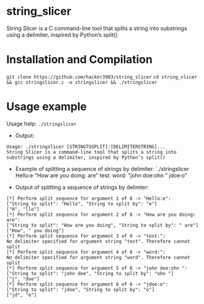 # string_slicer
String Slicer is a C command-line tool that splits a string into substrings using a delimiter, inspired by Python’s split()

# Installation and Compilation
`git clone https://github.com/hacker3983/string_slicer`
`cd string_slicer && gcc stringslicer.c -o stringslicer && ./stringslicer`

# Usage example
Usage help:
`./stringslicer`

* Output:
```
Usage: ./stringslicer [STRINGTOSPLIT]:[DELIMITERSTRING]...
String Slicer is a command-line tool that splits a string into substrings using a delimiter, inspired by Python’s split()
```

* Example of splitting a sequence of strings by delimiter:
`./stringslicer Hello:e "How are you doing: are" test: word: "john doe:ohn " jdoe:o"

* Output of splitting a sequence of strings by delimter:
```
[*] Perform split sequence for argument 1 of 6 -> "Hello:e":
["String to split": "Hello", "String to split by": "e"]
["H", "llo"]
[*] Perform split sequence for argument 2 of 6 -> "How are you doing: are":
["String to split": "How are you doing", "String to split by": " are"]
["How", " you doing"]
[*] Perform split sequence for argument 3 of 6 -> "test:":
No delimiter specified for argument string "test". Therefore cannot split
[*] Perform split sequence for argument 4 of 6 -> "word:":
No delimiter specified for argument string "word". Therefore cannot split
[*] Perform split sequence for argument 5 of 6 -> "john doe:ohn ":
["String to split": "john doe", "String to split by": "ohn "]
["j", "doe"]
[*] Perform split sequence for argument 6 of 6 -> "jdoe:o":
["String to split": "jdoe", "String to split by": "o"]
["jd", "e"]
```
